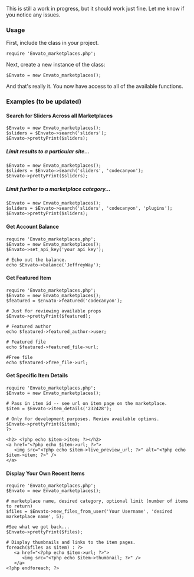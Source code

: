 This is still a work in progress, but it should work just fine. Let me know if you notice any issues. 

### Usage 
First, include the class in your project. 

`require 'Envato_marketplaces.php';`

Next, create a new instance of the class:

`$Envato = new Envato_marketplaces();`

And that's really it. You now have access to all of the available functions. 

### Examples (to be updated)
#### Search for Sliders Across all Marketplaces
    $Envato = new Envato_marketplaces();
    $sliders = $Envato->search('sliders');
    $Envato->prettyPrint($sliders);

##### Limit results to a particular site...
    $Envato = new Envato_marketplaces();
    $sliders = $Envato->search('sliders', 'codecanyon');
    $Envato->prettyPrint($sliders);

##### Limit further to a marketplace category...
    $Envato = new Envato_marketplaces();
    $sliders = $Envato->search('sliders', 'codecanyon', 'plugins');
    $Envato->prettyPrint($sliders);

#### Get Account Balance
    require 'Envato_marketplaces.php';
    $Envato = new Envato_marketplaces();
    $Envato->set_api_key('your api key');

    # Echo out the balance.
    echo $Envato->balance('JeffreyWay');

#### Get Featured Item
    require 'Envato_marketplaces.php';
    $Envato = new Envato_marketplaces();
    $featured = $Envato->featured('codecanyon');

    # Just for reviewing available props
    $Envato->prettyPrint($featured);

    # Featured author
    echo $featured->featured_author->user;

    # Featured file
    echo $featured->featured_file->url;

    #Free file
    echo $featured->free_file->url;

#### Get Specific Item Details
    require 'Envato_marketplaces.php';
    $Envato = new Envato_marketplaces();

    # Pass in item id -- see url on item page on the marketplace.
    $item = $Envato->item_details('232428');

    # Only for development purposes. Review available options.
    $Envato->prettyPrint($item);
    ?>

    <h2> <?php echo $item->item; ?></h2>
    <a href="<?php echo $item->url; ?>">
       <img src="<?php echo $item->live_preview_url; ?>" alt="<?php echo $item->item; ?>" />
    </a>

#### Display Your Own Recent Items
    require 'Envato_marketplaces.php';
    $Envato = new Envato_marketplaces();
   
    # marketplace name, desired category, optional limit (number of items to return)
    $files = $Envato->new_files_from_user('Your Username', 'desired marketplace name', 5);

    #See what we got back...
    $Envato->prettyPrint($files);

    # Display thumbnails and links to the item pages.
    foreach($files as $item) : ?>
       <a href="<?php echo $item->url; ?>">   
          <img src="<?php echo $item->thumbnail; ?>" />
       </a>
    <?php endforeach; ?>



   

